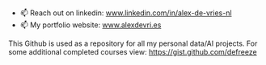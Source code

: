 - 📫 Reach out on linkedin: www.linkedin.com/in/alex-de-vries-nl
- 📫 My portfolio website: www.alexdevri.es
  
This Github is used as a repository for all my personal data/AI projects. 
For some additional completed courses view: https://gist.github.com/defreeze

<!---
defreeze/defreeze is a ✨ special ✨ repository because its `README.md` (this file) appears on your GitHub profile.
You can click the Preview link to take a look at your changes.
--->
